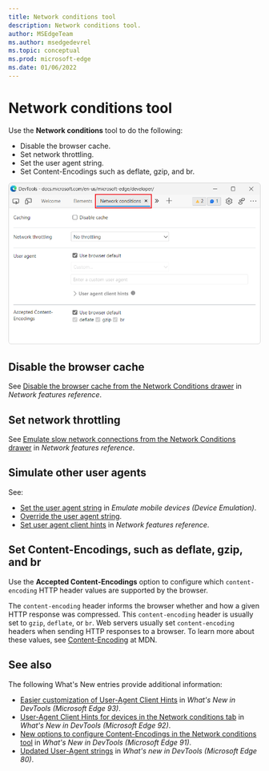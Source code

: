 ```yaml
---
title: Network conditions tool
description: Network conditions tool.
author: MSEdgeTeam
ms.author: msedgedevrel
ms.topic: conceptual
ms.prod: microsoft-edge
ms.date: 01/06/2022
---
```

# Network conditions tool

Use the **Network conditions** tool to do the following:

*  Disable the browser cache.
*  Set network throttling.
*  Set the user agent string.
*  Set Content-Encodings such as deflate, gzip, and br.

![The Network conditions tool](media/network-conditions-tool.png)


<!-- ====================================================================== -->
## Disable the browser cache

See [Disable the browser cache from the Network Conditions drawer](../network/reference.md#disable-the-browser-cache-from-the-network-conditions-drawer) in _Network features reference_.


<!-- ====================================================================== -->
## Set network throttling

See [Emulate slow network connections from the Network Conditions drawer](../network/reference.md#emulate-slow-network-connections-from-the-network-conditions-drawer) in _Network features reference_.


<!-- ====================================================================== -->
## Simulate other user agents

See:

* [Set the user agent string](../device-mode/index.md#set-the-user-agent-string) in _Emulate mobile devices (Device Emulation)_.
* [Override the user agent string](../device-mode/override-user-agent.md).
* [Set user agent client hints](../network/reference.md#set-user-agent-client-hints) in _Network features reference_.


<!-- ====================================================================== -->
## Set Content-Encodings, such as deflate, gzip, and br

Use the **Accepted Content-Encodings** option to configure which `content-encoding` HTTP header values are supported by the browser.

The `content-encoding` header informs the browser whether and how a given HTTP response was compressed. This `content-encoding` header is usually set to `gzip`, `deflate`, or `br`. Web servers usually set `content-encoding` headers when sending HTTP responses to a browser. To learn more about these values, see [Content-Encoding](https://developer.mozilla.org/docs/Web/HTTP/Headers/Content-Encoding) at MDN.


<!-- ====================================================================== -->
## See also

The following What's New entries provide additional information:

* [Easier customization of User-Agent Client Hints](../whats-new/2021/07/devtools.md#easier-customization-of-user-agent-client-hints) in _What's New in DevTools (Microsoft Edge 93)_.
* [User-Agent Client Hints for devices in the Network conditions tab](../whats-new/2021/05/devtools.md#user-agent-client-hints-for-devices-in-the-network-conditions-tab) in _What's New in DevTools (Microsoft Edge 92)_.
* [New options to configure Content-Encodings in the Network conditions tool](../whats-new/2021/04/devtools.md#new-options-to-configure-content-encodings-in-the-network-conditions-tool) in _What's New in DevTools (Microsoft Edge 91)_.
* [Updated User-Agent strings](../whats-new/2019/12/devtools.md#updated-user-agent-strings) in _What's new in DevTools (Microsoft Edge 80)_.
